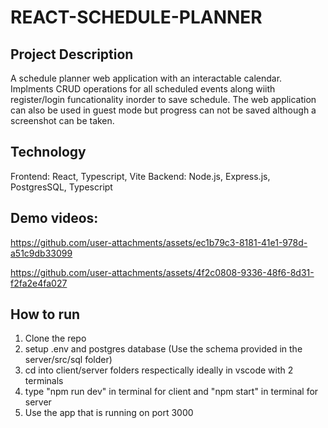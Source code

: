 # REACT-SCHEDULE-PLANNER

## Project Description
A schedule planner web application with an interactable calendar.  Implments CRUD operations for all scheduled events along wiith register/login funcationality inorder to save schedule. The web application can also be used in guest mode but progress can not be saved although a screenshot can be taken. 

 ## Technology 
 Frontend: React, Typescript, Vite
 Backend: Node.js, Express.js, PostgresSQL, Typescript
 
## Demo videos:

https://github.com/user-attachments/assets/ec1b79c3-8181-41e1-978d-a51c9db33099

https://github.com/user-attachments/assets/4f2c0808-9336-48f6-8d31-f2fa2e4fa027

## How to run
1. Clone the repo
2. setup .env and postgres database (Use the schema provided in the server/src/sql folder)
3. cd into client/server folders respectically ideally in vscode with 2 terminals
4. type "npm run dev" in terminal for client and "npm start" in terminal for server 
5. Use the app that is running on port 3000

